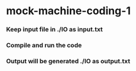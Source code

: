 # mock-machine-coding-1

### Keep input file in ./IO as input.txt
### Compile and run the code
### Output will be generated ./IO as output.txt

